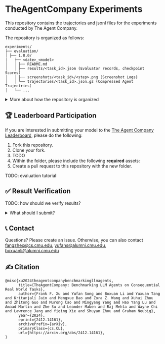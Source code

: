 # TheAgentCompany Experiments
This repository contains the trajectories and jsonl files for the experiments conducted by The Agent Company.

The repository is organized as follows:
```
experiments/
├── evaluation/
│ ├── 1.0.0/
|   ├── <date>_<model>
│   │ ├── README.md
│   │ ├── results/<task_id>.json (Evaluator records, checkpoint Scores)
│   │ ├── screenshots/<task_id>/<step>.png (Screenshot Logs)
│   │ └── trajectories/<task_id>.json.gz (Compressed Agent Trajectries)
│   └── ...
```
<details>
<summary>More about how the repository is organized</summary>
The `evaluation/` folder is organized such that the top level directories are different versions of TheAgentCompany (currently only 1.0.0).
Data for models that were run on that corresponding version are included as subfolders.
Each subfolder contains all the evaluation results for each task with detailed evaluator records, checkpoint scores, agent execution logs, and screenshots (if applicable, e.g. using browser).
These logs are publicly accessible and meant to enable greater reproducibility and transparency of the experiments.
</details>

## 🏆 Leaderboard Participation

If you are interested in submitting your model to the [The Agent Company Leaderboard](https://the-agent-company.com/), please do the following:
1. Fork this repository.
2. Clone your fork.
3. TODO
4. Within the folder, please include the following **required** assets:
5. Create a pull request to this repository with the new folder.

TODO: evaluation tutorial

## ✅ Result Verification
TODO: how should we verify results?

<details>
<summary>What should I submit?</summary>
* Evaluator records: required
* Trajectory upload: required 
* Screenshot: Optional
* Open source: not required, but you get recognized
* Verified: not required, but you get recognized
</details>

## 📞 Contact
Questions? Please create an issue. Otherwise, you can also contact fangzhex@cs.cmu.edu, yufans@alumni.cmu.edu, boxuanli@alumni.cmu.edu

## ✍️ Citation
```
@misc{xu2024theagentcompanybenchmarkingllmagents,
      title={TheAgentCompany: Benchmarking LLM Agents on Consequential Real World Tasks}, 
      author={Frank F. Xu and Yufan Song and Boxuan Li and Yuxuan Tang and Kritanjali Jain and Mengxue Bao and Zora Z. Wang and Xuhui Zhou and Zhitong Guo and Murong Cao and Mingyang Yang and Hao Yang Lu and Amaad Martin and Zhe Su and Leander Maben and Raj Mehta and Wayne Chi and Lawrence Jang and Yiqing Xie and Shuyan Zhou and Graham Neubig},
      year={2024},
      eprint={2412.14161},
      archivePrefix={arXiv},
      primaryClass={cs.CL},
      url={https://arxiv.org/abs/2412.14161}, 
}
```

